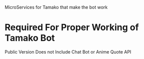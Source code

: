  MicroServices for Tamako that make the bot work

# Required For Proper Working of Tamako Bot 
Public Version Does not Include Chat Bot or Anime Quote API